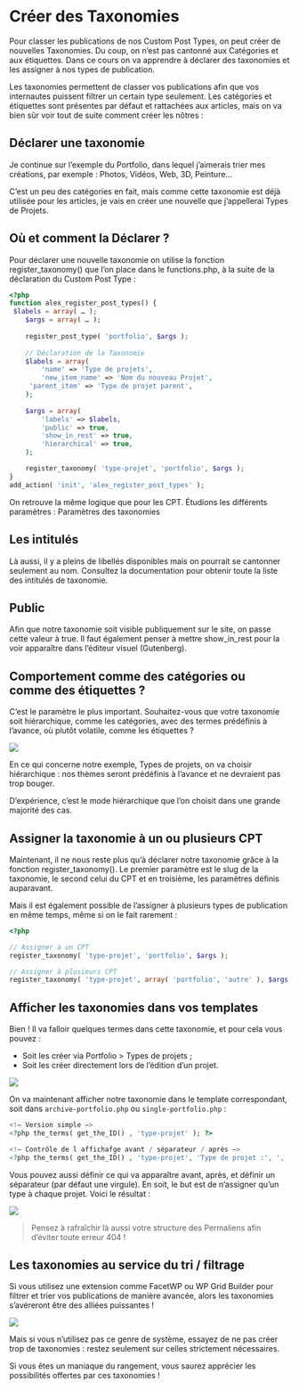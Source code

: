 # Créer des Taxonomies

Pour classer les publications de nos Custom Post Types, on peut créer de nouvelles Taxonomies. Du coup, on n’est pas cantonné aux Catégories et aux étiquettes. Dans ce cours on va apprendre à déclarer des taxonomies et les assigner à nos types de publication.

Les taxonomies permettent de classer vos publications afin que vos internautes puissent filtrer un certain type seulement. Les catégories et étiquettes sont présentes par défaut et rattachées aux articles, mais on va bien sûr voir tout de suite comment créer les nôtres :

## Déclarer une taxonomie

Je continue sur l’exemple du Portfolio, dans lequel j’aimerais trier mes créations, par exemple : Photos, Vidéos, Web, 3D, Peinture…

C’est un peu des catégories en fait, mais comme cette taxonomie est déjà utilisée pour les articles, je vais en créer une nouvelle que j’appellerai Types de Projets.

## Où et comment la Déclarer ?

Pour déclarer une nouvelle taxonomie on utilise la fonction register_taxonomy() que l’on place dans le functions.php, à la suite de la déclaration du Custom Post Type :

```php
<?php 
function alex_register_post_types() {
 $labels = array( … );
    $args = array( … );
    
    register_post_type( 'portfolio', $args );
    
    // Déclaration de la Taxonomie
    $labels = array(
        'name' => 'Type de projets',
        'new_item_name' => 'Nom du nouveau Projet',
     'parent_item' => 'Type de projet parent',
    );
    
    $args = array( 
        'labels' => $labels,
        'public' => true, 
        'show_in_rest' => true,
        'hierarchical' => true, 
    );

    register_taxonomy( 'type-projet', 'portfolio', $args );
}
add_action( 'init', 'alex_register_post_types' );
```

On retrouve la même logique que pour les CPT. Étudions les différents paramètres :
Paramètres des taxonomies

## Les intitulés

Là aussi, il y a pleins de libellés disponibles mais on pourrait se cantonner seulement au nom. Consultez la documentation pour obtenir toute la liste des intitulés de taxonomie.

## Public

Afin que notre taxonomie soit visible publiquement sur le site, on passe cette valeur à true. Il faut également penser à mettre show_in_rest pour la voir apparaître dans l’éditeur visuel (Gutenberg).

## Comportement comme des catégories ou comme des étiquettes ?

C’est le paramètre le plus important. Souhaitez-vous que votre taxonomie soit hiérarchique, comme les catégories, avec des termes prédéfinis à l’avance, où plutôt volatile, comme les étiquettes ?

![](https://capitainewp.io/wp-content/uploads/2019/01/taxonomies-wordpress-1600x805.jpg.webp)

En ce qui concerne notre exemple, Types de projets, on va choisir hiérarchique : nos thèmes seront prédéfinis à l’avance et ne devraient pas trop bouger.

D’expérience, c’est le mode hiérarchique que l’on choisit dans une grande majorité des cas.

## Assigner la taxonomie à un ou plusieurs CPT

Maintenant, il ne nous reste plus qu’à déclarer notre taxonomie grâce à la fonction register_taxonomy(). Le premier paramètre est le slug de la taxonomie, le second celui du CPT et en troisième, les paramètres définis auparavant.

Mais il est également possible de l’assigner à plusieurs types de publication en même temps, même si on le fait rarement :

```php
<?php 

// Assigner à un CPT
register_taxonomy( 'type-projet', 'portfolio', $args );

// Assigner à plusieurs CPT
register_taxonomy( 'type-projet', array( 'portfolio', 'autre' ), $args );
```

## Afficher les taxonomies dans vos templates

Bien ! Il va falloir quelques termes dans cette taxonomie, et pour cela vous pouvez :

- Soit les créer via Portfolio > Types de projets ;
- Soit les créer directement lors de l’édition d’un projet.

![](https://capitainewp.io/wp-content/uploads/2017/06/ajouter-terme-taxonomie-1600x849.jpg.webp)

On va maintenant afficher notre taxonomie dans le template correspondant, soit dans `archive-portfolio.php` ou `single-portfolio.php` :

```php
<!– Version simple –>
<?php the_terms( get_the_ID() , 'type-projet' ); ?>

<!– Contrôle de l affichafge avant / séparateur / après –>
<?php the_terms( get_the_ID() , 'type-projet', 'Type de projet :', ', ', '' ); ?>
```

Vous pouvez aussi définir ce qui va apparaître avant, après, et définir un séparateur (par défaut une virgule). En soit, le but est de n’assigner qu’un type à chaque projet. Voici le résultat :

![](https://capitainewp.io/wp-content/uploads/2019/02/cpt-taxonomy-1600x1182.jpg.webp)

> Pensez à rafraîchir là aussi votre structure des Permaliens afin d’éviter toute erreur 404 !

## Les taxonomies au service du tri / filtrage

Si vous utilisez une extension comme FacetWP ou WP Grid Builder pour filtrer et trier vos publications de manière avancée, alors les taxonomies s’avéreront être des alliées puissantes !

![](https://capitainewp.io/wp-content/uploads/2019/02/home-bigbox@2x-768x503.png.webp)

Mais si vous n’utilisez pas ce genre de système, essayez de ne pas créer trop de taxonomies : restez seulement sur celles strictement nécessaires.

Si vous êtes un maniaque du rangement, vous saurez apprécier les possibilités offertes par ces taxonomies !
